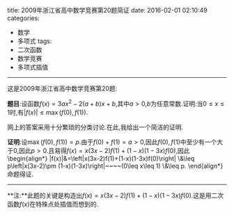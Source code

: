 title: 2009年浙江省高中数学竞赛第20题简证
date: 2016-02-01 02:10:49
categories:
- 数学
- 多项式
tags:
- 二次函数
- 数学竞赛
- 多项式插值

---
这是2009年浙江省高中数学竞赛第20题:

**题目**:设函数$f(x)=3ax^2-2(a+b)x+b$,其中$a>0$,$b$为任意常数.证明:当$0\leq x\leq 1$时,有$|f(x)|\leq \max(f(0),f(1))$.

网上的答案采用十分繁琐的分类讨论.在此,我给出一个简洁的证明.

**证明**:设$\max(f(0),f(1))=p$.由于$f(0)+f(1)=a>0$,因此$f(0),f(1)$中至少有一个大于$0$,因此$p>0$.且易得$f(x)=x(3x-2)f(1)+(1-x)(1-3x)f(0)$,因此
\begin{align\*}
|f(x)|&=\left|x(3x-2)f(1)+(1-x)(1-3x)f(0)\right|
\\\&\leq p\left|x(3x-2)\pm (1-x)(1-3x)\right|~~~~(0\leq x\leq 1)
\\\&\leq p.
\end{align\*}
命题得证.

------
**注:**此题的关键是构造出$f(x)=x(3x-2)f(1)+(1-x)(1-3x)f(0)$.这是用二次函数$f(x)$在特殊点处插值而想到的.
